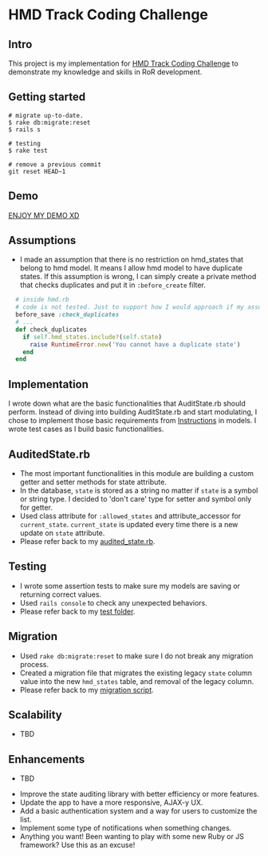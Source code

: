 # HMD Track Coding Challenge

## Intro
This project is my implementation for [HMD Track Coding Challenge](https://github.com/Mr-Perfection/altspacevr-project-hmdtracker-rails/blob/master/README_OLD.md) to demonstrate my knowledge and skills in RoR development.

## Getting started

```
# migrate up-to-date.
$ rake db:migrate:reset
$ rails s

# testing
$ rake test

# remove a previous commit
git reset HEAD~1
```


## Demo
[ENJOY MY DEMO XD](https://hmdtracksl.herokuapp.com/hmds)

## Assumptions
* I made an assumption that there is no restriction on hmd_states that belong to hmd model. It means I allow hmd model to have duplicate states. If this assumption is wrong, I can simply create a private method that checks duplicates and put it in `:before_create` filter.

```rb
  # inside hmd.rb
  # code is not tested. Just to support how I would approach if my assumption is wrong
  before_save :check_duplicates
  # ...
  def check_duplicates
    if self.hmd_states.include?(self.state)
      raise RuntimeError.new('You cannot have a duplicate state')
    end
  end
```

## Implementation
I wrote down what are the basic functionalities that AuditState.rb should perform. Instead of diving into building AuditState.rb and start modulating, I chose to implement those basic requirements from  [Instructions](https://github.com/Mr-Perfection/altspacevr-project-hmdtracker-rails/blob/master/README_OLD.md) in  models. I wrote test cases as I build basic functionalities.

## AuditedState.rb
* The most important functionalities in this module are building a custom getter and setter methods for state attribute.
* In the database, `state` is stored as a string no matter if `state` is a symbol or string type. I decided to 'don't care' type for setter and symbol only for getter.
* Used class attribute for `:allowed_states` and attribute_accessor for `current_state`. `current_state` is updated every time there is a new update on `state` attribute.
* Please refer back to my [audited_state.rb](https://github.com/Mr-Perfection/altspacevr-project-hmdtracker-rails/blob/master/hmdtrack/app/models/concerns/audited_state.rb).

## Testing
* I wrote some assertion tests to make sure my models are saving or returning correct values.
* Used `rails console` to check any unexpected behaviors.
* Please refer back to my [test folder](https://github.com/Mr-Perfection/altspacevr-project-hmdtracker-rails/tree/master/hmdtrack/test).

## Migration
* Used `rake db:migrate:reset` to make sure I do not break any migration process.
* Created a migration file that migrates the existing legacy `state` column value into the new `hmd_states` table, and removal of the legacy column.
* Please refer back to my [migration script](https://github.com/Mr-Perfection/altspacevr-project-hmdtracker-rails/blob/master/hmdtrack/db/migrate/20170220022316_migrate_hmd_to_hmd_states.rb).

## Scalability
* TBD

## Enhancements
* TBD
- Improve the state auditing library with better efficiency or more features.
- Update the app to have a more responsive, AJAX-y UX.
- Add a basic authentication system and a way for users to customize the list.
- Implement some type of notifications when something changes.
- Anything you want! Been wanting to play with some new Ruby or JS framework? Use this as an excuse!
